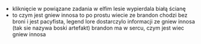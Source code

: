 - kliknięcie w powiązane zadania w elfim lesie wypierdala białą ścianę
- to czym jest gniew innosa to po prostu wiecie ze brandon chodzi bez broni i jest pacyfista, legend lore dostarczylo informacji ze gniew innosa (tak sie nazywa boski artefakt) brandon ma w sercu, czym jest wiec gniew innosa
